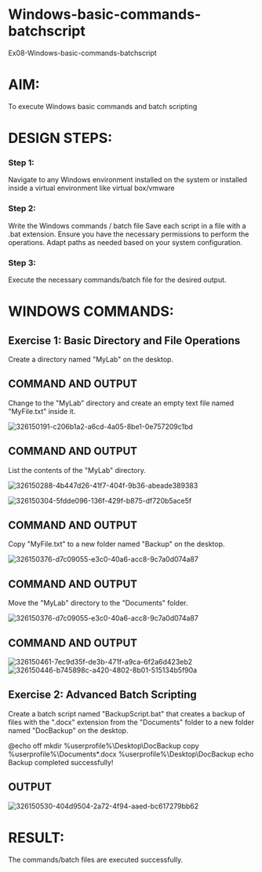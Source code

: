 # Windows-basic-commands-batchscript
Ex08-Windows-basic-commands-batchscript

# AIM:
To execute Windows basic commands and batch scripting

# DESIGN STEPS:

### Step 1:

Navigate to any Windows environment installed on the system or installed inside a virtual environment like virtual box/vmware 

### Step 2:

Write the Windows commands / batch file
Save each script in a file with a .bat extension.
Ensure you have the necessary permissions to perform the operations.
Adapt paths as needed based on your system configuration.
### Step 3:

Execute the necessary commands/batch file for the desired output. 


# WINDOWS COMMANDS:
## Exercise 1: Basic Directory and File Operations
Create a directory named "MyLab" on the desktop.


## COMMAND AND OUTPUT

Change to the "MyLab" directory and create an empty text file named "MyFile.txt" inside it.

![326150191-c206b1a2-a6cd-4a05-8be1-0e757209c1bd](https://github.com/logeshwari2004/Windows-basic-commands-batchscript/assets/94211349/47f83def-a9af-422b-b6e6-ff1667a12c66)



## COMMAND AND OUTPUT

List the contents of the "MyLab" directory.

![326150288-4b447d26-41f7-404f-9b36-abeade389383](https://github.com/logeshwari2004/Windows-basic-commands-batchscript/assets/94211349/e2b6f21e-03c9-40ab-b324-a0516370af36)

![326150304-5fdde096-136f-429f-b875-df720b5ace5f](https://github.com/logeshwari2004/Windows-basic-commands-batchscript/assets/94211349/be896f17-f328-4c2f-bae3-beebb2d67f3d)

## COMMAND AND OUTPUT

Copy "MyFile.txt" to a new folder named "Backup" on the desktop.

![326150376-d7c09055-e3c0-40a6-acc8-9c7a0d074a87](https://github.com/logeshwari2004/Windows-basic-commands-batchscript/assets/94211349/1a37454a-44c7-49d1-978a-46f20bd67e96)

## COMMAND AND OUTPUT

Move the "MyLab" directory to the "Documents" folder.

![326150376-d7c09055-e3c0-40a6-acc8-9c7a0d074a87](https://github.com/logeshwari2004/Windows-basic-commands-batchscript/assets/94211349/f9afedd0-0a6f-4380-b1db-8856be1435fb)


## COMMAND AND OUTPUT

![326150461-7ec9d35f-de3b-471f-a9ca-6f2a6d423eb2](https://github.com/logeshwari2004/Windows-basic-commands-batchscript/assets/94211349/71668238-a37b-4fbf-861b-56e4084d0944)
![326150446-b745898c-a420-4802-8b01-515134b5f90a](https://github.com/logeshwari2004/Windows-basic-commands-batchscript/assets/94211349/20c469d4-9e19-4b01-b210-e822477efac8)


## Exercise 2: Advanced Batch Scripting
Create a batch script named "BackupScript.bat" that creates a backup of files with the ".docx" extension from the "Documents" folder to a new folder named "DocBackup" on the desktop.

@echo off mkdir %userprofile%\Desktop\DocBackup copy %userprofile%\Documents*.docx %userprofile%\Desktop\DocBackup echo Backup completed successfully!





## OUTPUT

![326150530-404d9504-2a72-4f94-aaed-bc617279bb62](https://github.com/logeshwari2004/Windows-basic-commands-batchscript/assets/94211349/098b1286-910f-4e6f-8604-dd6c26190fa4)





# RESULT:
The commands/batch files are executed successfully.

